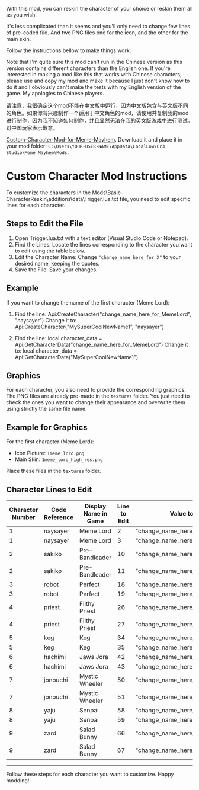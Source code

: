 With this mod, you can reskin the character of your choice or reskin them all as you wish.

It's less complicated than it seems and you'll only need to change few lines of pre-coded file.
And two PNG files one for the icon, and the other for the main skin.

Follow the instructions bellow to make things work. 

Note that I'm quite sure this mod can't run in the Chinese version as this version contains different characters than the English one. If you're interested in making a mod like this that works with Chinese characters, please use and copy my mod and make it because I just don't know how to do it and I obviously can't make the tests with my English version of the game. My apologies to Chinese players.

请注意，我很确定这个mod不能在中文版中运行，因为中文版包含与英文版不同的角色。如果你有兴趣制作一个适用于中文角色的mod，请使用并复制我的mod进行制作，因为我不知道如何制作，并且显然无法在我的英文版游戏中进行测试。对中国玩家表示歉意。

[Custom-Character-Mod-for-Meme-Mayhem](https://github.com/aomaooo/Custom-Character-Mod-for-Meme-Mayhem).
Download it and place it in your mod folder: `C:\Users\YOUR-USER-NAME\AppData\LocalLow\Cr3 Studio\Meme Mayhem\Mods`.

# Custom Character Mod Instructions

To customize the characters in the Mods\Basic-CharacterReskin\additions\data\Trigger.lua.txt file, you need to edit specific lines for each character.

## Steps to Edit the File

1. Open Trigger.lua.txt with a text editor (Visual Studio Code or Notepad).
2. Find the Lines: Locate the lines corresponding to the character you want to edit using the table below.
3. Edit the Character Name: Change `"change_name_here_for_X"` to your desired name, keeping the quotes.
4. Save the File: Save your changes.

## Example

If you want to change the name of the first character (Meme Lord):

1. Find the line:
   Api:CreateCharacter("change_name_here_for_MemeLord", "naysayer")
   Change it to:
   Api:CreateCharacter("MySuperCoolNewName1", "naysayer")

2. Find the line:
   local character_data = Api:GetCharacterData("change_name_here_for_MemeLord")
   Change it to:
   local character_data = Api:GetCharacterData("MySuperCoolNewName1")

## Graphics

For each character, you also need to provide the corresponding graphics. The PNG files are already pre-made in the `textures` folder. You just need to check the ones you want to change their appearance and overwrite them using strictly the same file name.

## Example for Graphics

For the first character (Meme Lord):

- Icon Picture: `1meme_lord.png`
- Main Skin: `1meme_lord_high_res.png`

Place these files in the `textures` folder.

## Character Lines to Edit

Character Number | Code Reference | Display Name in Game | Line to Edit | Value to Change
------------------|----------------|----------------------|--------------|----------------
1                | naysayer       | Meme Lord            | 2            | "change_name_here_for_MemeLord"
1                | naysayer       | Meme Lord            | 3            | "change_name_here_for_MemeLord"
2                | sakiko         | Pre-Bandleader       | 10           | "change_name_here_for_PreBandLeader"
2                | sakiko         | Pre-Bandleader       | 11           | "change_name_here_for_PreBandLeader"
3                | robot          | Perfect              | 18           | "change_name_here_for_Perfect"
3                | robot          | Perfect              | 19           | "change_name_here_for_Perfect"
4                | priest         | Filthy Priest        | 26           | "change_name_here_for_FlithyPriest"
4                | priest         | Filthy Priest        | 27           | "change_name_here_for_FlithyPriest"
5                | keg            | Keg                  | 34           | "change_name_here_for_Keg"
5                | keg            | Keg                  | 35           | "change_name_here_for_Keg"
6                | hachimi        | Jaws Jora            | 42           | "change_name_here_for_JawsJora"
6                | hachimi        | Jaws Jora            | 43           | "change_name_here_for_JawsJora"
7                | jonouchi       | Mystic Wheeler       | 50           | "change_name_here_for_MysticWheeler"
7                | jonouchi       | Mystic Wheeler       | 51           | "change_name_here_for_MysticWheeler"
8                | yaju           | Senpai               | 58           | "change_name_here_for_Senpai"
8                | yaju           | Senpai               | 59           | "change_name_here_for_Senpai"
9                | zard           | Salad Bunny          | 66           | "change_name_here_for_SaladBunny"
9                | zard           | Salad Bunny          | 67           | "change_name_here_for_SaladBunny"

---

Follow these steps for each character you want to customize. Happy modding!
